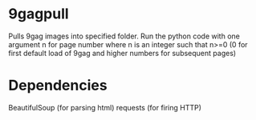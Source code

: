 9gagpull
========

Pulls 9gag images into specified folder. Run the python code with one argument n for page number where n is an integer such that n>=0 (0 for first default load of 9gag and higher numbers for subsequent pages)


Dependencies
============

BeautifulSoup (for parsing html)
requests (for firing HTTP)
